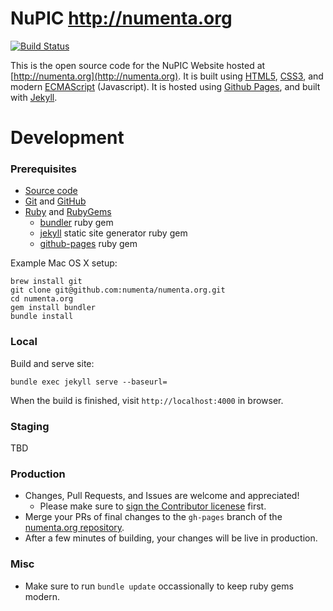 # NuPIC http://numenta.org

[![Build Status](https://travis-ci.org/numenta/numenta.org.png?branch=gh-pages)](https://travis-ci.org/numenta/numenta.org)

This is the open source code for the NuPIC Website hosted at
[http://numenta.org](http://numenta.org). It is built using
[HTML5](http://en.wikipedia.org/wiki/HTML5),
[CSS3](http://en.wikipedia.org/wiki/Cascading_Style_Sheets), and modern
[ECMAScript](http://en.wikipedia.org/wiki/ECMAScript) (Javascript).
It is hosted using [Github Pages](https://pages.github.com),
and built with [Jekyll](http://jekyllrb.com/).


# Development

### Prerequisites

* [Source code](https://github.com/numenta/numenta.org)
* [Git](http://git-scm.com/) and [GitHub](http://github.com)
* [Ruby](https://www.ruby-lang.org/) and [RubyGems](https://rubygems.org/)
  * [bundler](http://bundler.io/) ruby gem
  * [jekyll](http://jekyllrb.com/) static site generator ruby gem
  * [github-pages](https://github.com/github/pages-gem) ruby gem

Example Mac OS X setup:
```
brew install git
git clone git@github.com:numenta/numenta.org.git
cd numenta.org
gem install bundler
bundle install
```


### Local

Build and serve site:
```
bundle exec jekyll serve --baseurl=
```

When the build is finished, visit `http://localhost:4000` in browser.

### Staging

TBD

### Production

* Changes, Pull Requests, and Issues are welcome and appreciated!
  * Please make sure to
    [sign the Contributor licenese](http://numenta.org/licenses/cl/) first.
* Merge your PRs of final changes to the `gh-pages` branch of the
  [numenta.org repository](https://github.com/numenta/numenta.org).
* After a few minutes of building, your changes will be live in production.

### Misc

* Make sure to run `bundle update` occassionally to keep ruby gems modern.
